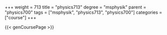+++
weight = 713
title = "physics713"
degree = "msphysik"
parent = "physics700"
tags = ["msphysik", "physics713", "physics700"]
categories = ["course"]
+++

{{< genCoursePage >}}
